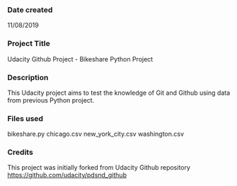 ### Date created
11/08/2019

### Project Title
Udacity Github Project - Bikeshare Python Project

### Description
This Udacity project aims to test the knowledge of Git and Github using data from previous Python project.

### Files used
bikeshare.py
chicago.csv
new_york_city.csv
washington.csv

### Credits
This project was initially forked from Udacity Github repository
https://github.com/udacity/pdsnd_github

